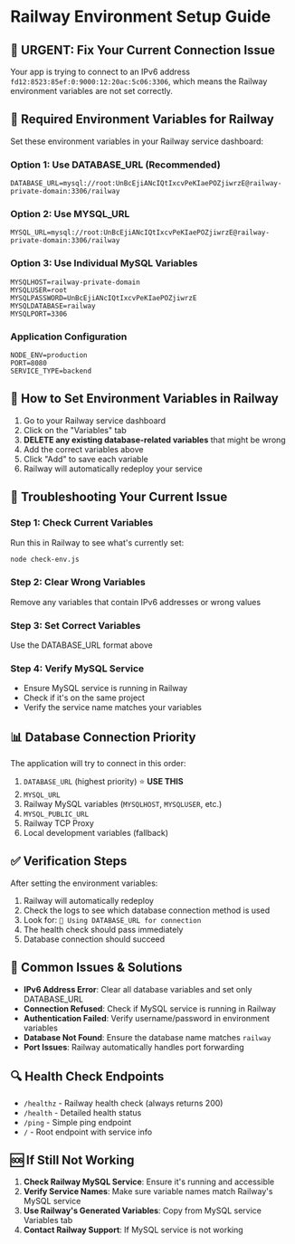 # Railway Environment Setup Guide

## 🚨 **URGENT: Fix Your Current Connection Issue**

Your app is trying to connect to an IPv6 address `fd12:8523:85ef:0:9000:12:20ac:5c06:3306`, which means the Railway environment variables are not set correctly.

## 🚀 **Required Environment Variables for Railway**

Set these environment variables in your Railway service dashboard:

### **Option 1: Use DATABASE_URL (Recommended)**
```
DATABASE_URL=mysql://root:UnBcEjiANcIQtIxcvPeKIaePOZjiwrzE@railway-private-domain:3306/railway
```

### **Option 2: Use MYSQL_URL**
```
MYSQL_URL=mysql://root:UnBcEjiANcIQtIxcvPeKIaePOZjiwrzE@railway-private-domain:3306/railway
```

### **Option 3: Use Individual MySQL Variables**
```
MYSQLHOST=railway-private-domain
MYSQLUSER=root
MYSQLPASSWORD=UnBcEjiANcIQtIxcvPeKIaePOZjiwrzE
MYSQLDATABASE=railway
MYSQLPORT=3306
```

### **Application Configuration**
```
NODE_ENV=production
PORT=8080
SERVICE_TYPE=backend
```

## 🔧 **How to Set Environment Variables in Railway**

1. Go to your Railway service dashboard
2. Click on the "Variables" tab
3. **DELETE any existing database-related variables** that might be wrong
4. Add the correct variables above
5. Click "Add" to save each variable
6. Railway will automatically redeploy your service

## 🚨 **Troubleshooting Your Current Issue**

### **Step 1: Check Current Variables**
Run this in Railway to see what's currently set:
```bash
node check-env.js
```

### **Step 2: Clear Wrong Variables**
Remove any variables that contain IPv6 addresses or wrong values

### **Step 3: Set Correct Variables**
Use the DATABASE_URL format above

### **Step 4: Verify MySQL Service**
- Ensure MySQL service is running in Railway
- Check if it's on the same project
- Verify the service name matches your variables

## 📊 **Database Connection Priority**

The application will try to connect in this order:
1. `DATABASE_URL` (highest priority) ⭐ **USE THIS**
2. `MYSQL_URL`
3. Railway MySQL variables (`MYSQLHOST`, `MYSQLUSER`, etc.)
4. `MYSQL_PUBLIC_URL`
5. Railway TCP Proxy
6. Local development variables (fallback)

## ✅ **Verification Steps**

After setting the environment variables:
1. Railway will automatically redeploy
2. Check the logs to see which database connection method is used
3. Look for: `📡 Using DATABASE_URL for connection`
4. The health check should pass immediately
5. Database connection should succeed

## 🚨 **Common Issues & Solutions**

- **IPv6 Address Error**: Clear all database variables and set only DATABASE_URL
- **Connection Refused**: Check if MySQL service is running in Railway
- **Authentication Failed**: Verify username/password in environment variables
- **Database Not Found**: Ensure the database name matches `railway`
- **Port Issues**: Railway automatically handles port forwarding

## 🔍 **Health Check Endpoints**

- `/healthz` - Railway health check (always returns 200)
- `/health` - Detailed health status
- `/ping` - Simple ping endpoint
- `/` - Root endpoint with service info

## 🆘 **If Still Not Working**

1. **Check Railway MySQL Service**: Ensure it's running and accessible
2. **Verify Service Names**: Make sure variable names match Railway's MySQL service
3. **Use Railway's Generated Variables**: Copy from MySQL service Variables tab
4. **Contact Railway Support**: If MySQL service is not working

